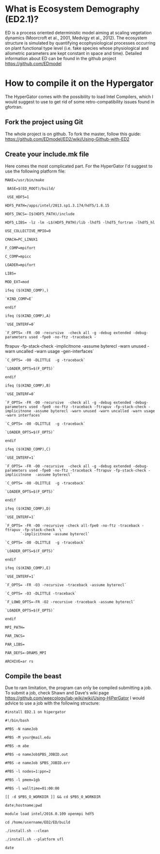 # What is Ecosystem Demography (ED2.1)?
ED is a process oriented deterministic model aiming at scaling vegetation dynamics (Moorcroft et al., 2001, Medvigy et al., 2012). The ecosystem structure is simulated by quantifying ecophysiological processes occurring on plant functional type level (i.e. fake species whose physiological and allometric parameters are kept constant in space and time). Detailed information about ED can be found in the github project https://github.com/EDmodel

# How to compile it on the Hypergator
The HyperGator comes with the possibility to load Intel Compilers, which I would suggest to use to get rid of some retro-compatibility issues found in gfortran. 

## Fork the project using Git
The whole project is on github. To fork the master, follow this guide: https://github.com/EDmodel/ED2/wiki/Using-Github-with-ED2
## Create your include.mk file
Here comes the most complicated part. For the HyperGator I'd suggest to use the following platform file:

`MAKE=/usr/bin/make`

` BASE=$(ED_ROOT)/build/`

` USE_HDF5=1`

`HDF5_PATH=/apps/intel/2013.sp1.3.174/hdf5/1.8.15`

`HDF5_INCS=-I$(HDF5_PATH)/include`

`HDF5_LIBS= -lz -lm -L$(HDF5_PATH)/lib -lhdf5 -lhdf5_fortran -lhdf5_hl`

`USE_COLLECTIVE_MPIO=0`

`CMACH=PC_LINUX1`

`F_COMP=mpifort`

`C_COMP=mpicc`

`LOADER=mpifort`

`LIBS=`

`MOD_EXT=mod`

`ifeq ($(KIND_COMP),)`

    `KIND_COMP=E`

`endif`

`ifeq ($(KIND_COMP),A)`

    `USE_INTERF=0`

    `F_OPTS= -FR -O0 -recursive  -check all -g -debug extended -debug-parameters used -fpe0 -no-ftz -traceback -
ftrapuv -fp-stack-check -implicitnone -assume byterecl -warn unused -warn uncalled -warn usage -gen-interfaces`

    `C_OPTS= -O0 -DLITTLE  -g -traceback`

    `LOADER_OPTS=$(F_OPTS)`

`endif`

`ifeq ($(KIND_COMP),B)`

    `USE_INTERF=0`

    `F_OPTS= -FR -O0 -recursive  -check all -g -debug extended -debug-parameters used -fpe0 -no-ftz -traceback -ftrapuv -fp-stack-check -implicitnone -assume byterecl -warn unused -warn uncalled -warn usage -warn interfaces`

    `C_OPTS= -O0 -DLITTLE  -g -traceback`

    `LOADER_OPTS=$(F_OPTS)`

`endif`

`ifeq ($(KIND_COMP),C)`

    `USE_INTERF=1`

    `F_OPTS= -FR -O0 -recursive  -check all -g -debug extended -debug-parameters used -fpe0 -no-ftz -traceback -ftrapuv -fp-stack-check -implicitnone  -assume byterecl`

    `C_OPTS= -O0 -DLITTLE  -g -traceback`

    `LOADER_OPTS=$(F_OPTS)`

`endif`

`ifeq ($(KIND_COMP),D)`

    `USE_INTERF=1`

    `F_OPTS= -FR -O0 -recursive -check all-fpe0 -no-ftz -traceback -ftrapuv -fp-stack-check  \`
           `-implicitnone -assume byterecl`

    `C_OPTS= -O0 -DLITTLE  -g -traceback`

    `LOADER_OPTS=$(F_OPTS)`

`endif`

`ifeq ($(KIND_COMP),E)`

    `USE_INTERF=1`

    `F_OPTS= -FR -O3 -recursive -traceback -assume byterecl`

    `C_OPTS= -O3 -DLITTLE -traceback`

    `F_LOWO_OPTS=-FR -O2 -recursive -traceback -assume byterecl`

    `LOADER_OPTS=$(F_OPTS)`

`endif`

`MPI_PATH=`

`PAR_INCS=`

`PAR_LIBS=`

`PAR_DEFS=-DRAMS_MPI`

`ARCHIVE=ar rs`

## Compile the beast
Due to ram limitation, the program can only be compiled submitting a job. To submit a job, check Shawn and Dave's wiki page https://github.com/weecology/lab-wiki/wiki/Using-HiPerGator
I would advice to use a job with the following structure:

`#install ED2.1 on hipergator`

`#!/bin/bash                                                                                                 `

`#PBS -N nameJob                                                                                               `

`#PBS -M your@mail.edu                                                                                   `

`#PBS -m abe                                                                                                 `

`#PBS -o nameJob$PBS_JOBID.out                                                                                 `

`#PBS -e nameJob $PBS_JOBID.err                                                                                 `

`#PBS -l nodes=1:ppn=2                                                                                       `

`#PBS -l pmem=1gb                                                                                            `

`#PBS -l walltime=01:00:00                                                                                   `

`[[ -d $PBS_O_WORKDIR ]] && cd $PBS_O_WORKDIR`

`date;hostname;pwd`

`module load intel/2016.0.109 openmpi hdf5`

`cd /home/username/ED2/ED/build`

`./install.sh --clean`

`./install.sh --platform ufl`

`date`
 